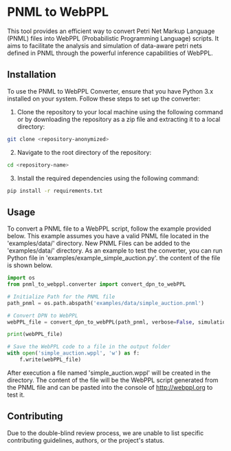 # PNML to WebPPL
This tool provides an efficient way to convert Petri Net Markup Language (PNML) files into WebPPL (Probabilistic Programming Language) scripts. It aims to facilitate the analysis and simulation of data-aware petri nets defined in PNML through the powerful inference capabilities of WebPPL.


## Installation
To use the PNML to WebPPL Converter, ensure that you have Python 3.x installed on your system. Follow these steps to set up the converter:

1. Clone the repository to your local machine using the following command or by downloading the repository as a zip file and extracting it to a local directory:
```bash
git clone <repository-anonymized>
```

2. Navigate to the root directory of the repository: 
```bash
cd <repository-name>
```

3. Install the required dependencies using the following command:
```bash
pip install -r requirements.txt
```




## Usage
To convert a PNML file to a WebPPL script, follow the example provided below. This example assumes you have a valid PNML file located in the 'examples/data/' directory. New PNML Files can be added to the 'examples/data/' directory.
As an example to test the converter, you can run Python file in 'examples/example_simple_auction.py'. the content of the file is shown below. 
```python
import os
from pnml_to_webppl.converter import convert_dpn_to_webPPL

# Initialize Path for the PNML file
path_pnml = os.path.abspath('examples/data/simple_auction.pnml')

# Convert DPN to WebPPL
webPPL_file = convert_dpn_to_webPPL(path_pnml, verbose=False, simulation_steps=10)

print(webPPL_file)

# Save the WebPPL code to a file in the output folder
with open('simple_auction.wppl', 'w') as f:
    f.write(webPPL_file)
```
After execution a file named 'simple_auction.wppl' will be created in the directory. The content of the file will be the WebPPL script generated from the PNML file and can be pasted into the console of http://webppl.org to test it.


## Contributing
Due to the double-blind review process, we are unable to list specific contributing guidelines, authors, or the project's status. 
